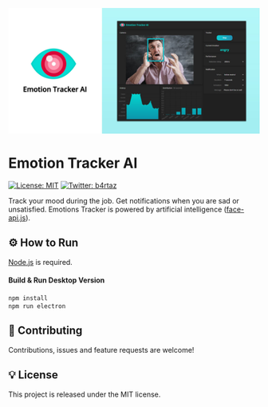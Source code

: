 ![Emotion Tracker AI](app/app-preview.jpg)

# Emotion Tracker AI

[![License: MIT](https://img.shields.io/github/license/mashape/apistatus.svg)](/LICENSE) [![Twitter: b4rtaz](https://img.shields.io/twitter/follow/b4rtaz.svg?style=social)](https://twitter.com/b4rtaz)

Track your mood during the job. Get notifications when you are sad or unsatisfied. Emotions Tracker is powered by artificial intelligence ([face-api.js](https://github.com/justadudewhohacks/face-api.js/)).

## ⚙️ How to Run

[Node.js](https://nodejs.org/en/) is required.

#### Build & Run Desktop Version

```
npm install
npm run electron
```

## 🤝 Contributing

Contributions, issues and feature requests are welcome!

## 💡 License

This project is released under the MIT license.
